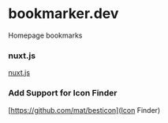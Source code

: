 # bookmarker.dev
Homepage bookmarks

### nuxt.js
[nuxt.js](https://nuxtjs.org/)


### Add Support for Icon Finder
[https://github.com/mat/besticon](Icon Finder)
